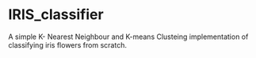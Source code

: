 # IRIS_classifier
A simple K- Nearest Neighbour and K-means Clusteing  implementation of classifying iris flowers from scratch.
